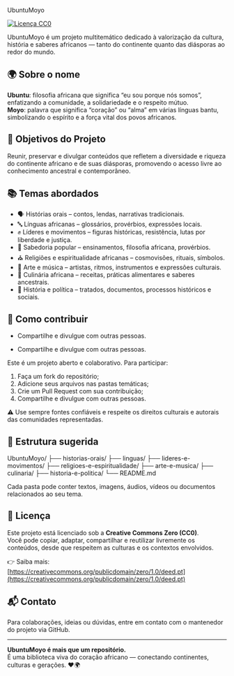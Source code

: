 UbuntuMoyo

[![Licença CC0](https://licensebuttons.net/p/zero/1.0/88x31.png)](https://creativecommons.org/publicdomain/zero/1.0/deed.pt)

UbuntuMoyo é um projeto multitemático dedicado à valorização da cultura, história e saberes africanos — tanto do continente quanto das diásporas ao redor do mundo.

## 🌍 Sobre o nome

**Ubuntu**: filosofia africana que significa “eu sou porque nós somos”, enfatizando a comunidade, a solidariedade e o respeito mútuo.  
**Moyo**: palavra que significa “coração” ou “alma” em várias línguas bantu, simbolizando o espírito e a força vital dos povos africanos.

## 🎯 Objetivos do Projeto

Reunir, preservar e divulgar conteúdos que refletem a diversidade e riqueza do continente africano e de suas diásporas, promovendo o acesso livre ao conhecimento ancestral e contemporâneo.

## 📚 Temas abordados

- 🗣️ Histórias orais – contos, lendas, narrativas tradicionais.  
- 🔤 Línguas africanas – glossários, provérbios, expressões locais.  
- ✊ Líderes e movimentos – figuras históricas, resistência, lutas por liberdade e justiça.  
- 🧠 Sabedoria popular – ensinamentos, filosofia africana, provérbios.  
- ⛪ Religiões e espiritualidade africanas – cosmovisões, rituais, símbolos.  
- 🎨 Arte e música – artistas, ritmos, instrumentos e expressões culturais.  
- 🍲 Culinária africana – receitas, práticas alimentares e saberes ancestrais.  
- 📰 História e política – tratados, documentos, processos históricos e sociais.  

## 🤝 Como contribuir

- Compartilhe e divulgue com outras pessoas.
+ Compartilhe e divulgue com outras pessoas.

Este é um projeto aberto e colaborativo. Para participar:

1. Faça um fork do repositório;  
2. Adicione seus arquivos nas pastas temáticas;  
3. Crie um Pull Request com sua contribuição;  
4. Compartilhe e divulgue com outras pessoas.  

⚠️ Use sempre fontes confiáveis e respeite os direitos culturais e autorais das comunidades representadas.

## 📁 Estrutura sugerida

UbuntuMoyo/ ├── historias-orais/ ├── linguas/ ├── lideres-e-movimentos/ ├── religioes-e-espiritualidade/ ├── arte-e-musica/ ├── culinaria/ ├── historia-e-politica/ └── README.md

Cada pasta pode conter textos, imagens, áudios, vídeos ou documentos relacionados ao seu tema.

## 📝 Licença

Este projeto está licenciado sob a **Creative Commons Zero (CC0)**.  
Você pode copiar, adaptar, compartilhar e reutilizar livremente os conteúdos, desde que respeitem as culturas e os contextos envolvidos.

👉 Saiba mais: [https://creativecommons.org/publicdomain/zero/1.0/deed.pt](https://creativecommons.org/publicdomain/zero/1.0/deed.pt)

## 📬 Contato

Para colaborações, ideias ou dúvidas, entre em contato com o mantenedor do projeto via GitHub.

---

**UbuntuMoyo é mais que um repositório.**  
É uma biblioteca viva do coração africano — conectando continentes, culturas e gerações. ❤️🌍
